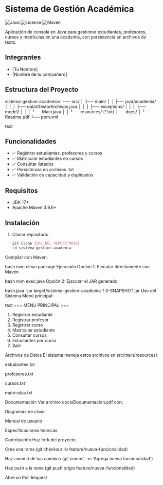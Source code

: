 # Sistema de Gestión Académica

![Java](https://img.shields.io/badge/Java-17-blue)
![License](https://img.shields.io/badge/License-MIT-green)
![Maven](https://img.shields.io/badge/Apache%20Maven-3.9.6-red)

Aplicación de consola en Java para gestionar estudiantes, profesores, cursos y matrículas en una academia, con persistencia en archivos de texto.

## Integrantes
- [Tu Nombre]
- [Nombre de tu compañero]

## Estructura del Proyecto
sistema-gestion-academia/
├── src/
│ ├── main/
│ │ ├── java/academia/
│ │ │ ├── data/GestorArchivos.java
│ │ │ ├── exceptions/
│ │ │ ├── model/
│ │ │ └── Main.java
│ │ └── resources/ (*.txt)
├── docs/
│ └── Readme.pdf
└── pom.xml

text

## Funcionalidades
- ✅ Registrar estudiantes, profesores y cursos
- ✅ Matricular estudiantes en cursos
- ✅ Consultar listados
- ✅ Persistencia en archivos .txt
- ✅ Validación de capacidad y duplicados

## Requisitos
- JDK 17+
- Apache Maven 3.9.6+

## Instalación
1. Clonar repositorio:
   ```bash
   git clone [URL_DEL_REPOSITORIO]
   cd sistema-gestion-academia
Compilar con Maven:

bash
mvn clean package
Ejecución
Opción 1: Ejecutar directamente con Maven

bash
mvn exec:java
Opción 2: Ejecutar el JAR generado

bash
java -jar target/sistema-gestion-academia-1.0-SNAPSHOT.jar
Uso del Sistema
Menú principal:

text
=== MENÚ PRINCIPAL ===
1. Registrar estudiante
2. Registrar profesor
3. Registrar curso
4. Matricular estudiante
5. Consultar cursos
6. Estudiantes por curso
7. Salir

Archivos de Datos
El sistema maneja estos archivos en src/main/resources/:

estudiantes.txt

profesores.txt

cursos.txt

matriculas.txt

Documentación
Ver archivo docs/Documentacion.pdf con:

Diagramas de clase

Manual de usuario

Especificaciones técnicas

Contribución
Haz fork del proyecto

Crea una rama (git checkout -b feature/nueva-funcionalidad)

Haz commit de tus cambios (git commit -m 'Agrega nueva funcionalidad')

Haz push a la rama (git push origin feature/nueva-funcionalidad)

Abre un Pull Request